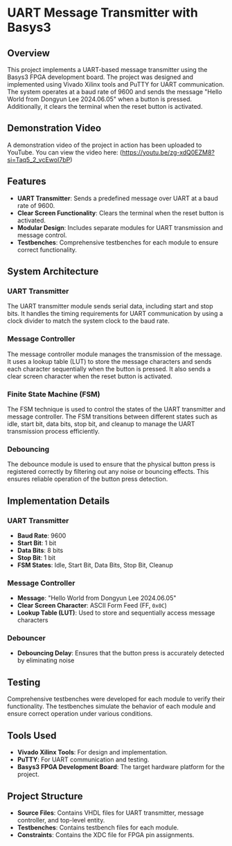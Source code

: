 # UART Message Transmitter with Basys3

## Overview

This project implements a UART-based message transmitter using the Basys3 FPGA development board. The project was designed and implemented using Vivado Xilinx tools and PuTTY for UART communication. The system operates at a baud rate of 9600 and sends the message "Hello World from Dongyun Lee 2024.06.05" when a button is pressed. Additionally, it clears the terminal when the reset button is activated.

## Demonstration Video

A demonstration video of the project in action has been uploaded to YouTube. You can view the video here: (https://youtu.be/zg-xdQ0EZM8?si=Taq5_2_vcEwoI7bP)

## Features

- **UART Transmitter**: Sends a predefined message over UART at a baud rate of 9600.
- **Clear Screen Functionality**: Clears the terminal when the reset button is activated.
- **Modular Design**: Includes separate modules for UART transmission and message control.
- **Testbenches**: Comprehensive testbenches for each module to ensure correct functionality.

## System Architecture

### UART Transmitter

The UART transmitter module sends serial data, including start and stop bits. It handles the timing requirements for UART communication by using a clock divider to match the system clock to the baud rate.

### Message Controller

The message controller module manages the transmission of the message. It uses a lookup table (LUT) to store the message characters and sends each character sequentially when the button is pressed. It also sends a clear screen character when the reset button is activated.

### Finite State Machine (FSM)

The FSM technique is used to control the states of the UART transmitter and message controller. The FSM transitions between different states such as idle, start bit, data bits, stop bit, and cleanup to manage the UART transmission process efficiently.

### Debouncing

The debounce module is used to ensure that the physical button press is registered correctly by filtering out any noise or bouncing effects. This ensures reliable operation of the button press detection.

## Implementation Details

### UART Transmitter

- **Baud Rate**: 9600
- **Start Bit**: 1 bit
- **Data Bits**: 8 bits
- **Stop Bit**: 1 bit
- **FSM States**: Idle, Start Bit, Data Bits, Stop Bit, Cleanup

### Message Controller

- **Message**: "Hello World from Dongyun Lee 2024.06.05"
- **Clear Screen Character**: ASCII Form Feed (FF, `0x0C`)
- **Lookup Table (LUT)**: Used to store and sequentially access message characters

### Debouncer

- **Debouncing Delay**: Ensures that the button press is accurately detected by eliminating noise

## Testing

Comprehensive testbenches were developed for each module to verify their functionality. The testbenches simulate the behavior of each module and ensure correct operation under various conditions.

## Tools Used

- **Vivado Xilinx Tools**: For design and implementation.
- **PuTTY**: For UART communication and testing.
- **Basys3 FPGA Development Board**: The target hardware platform for the project.

## Project Structure

- **Source Files**: Contains VHDL files for UART transmitter, message controller, and top-level entity.
- **Testbenches**: Contains testbench files for each module.
- **Constraints**: Contains the XDC file for FPGA pin assignments.



